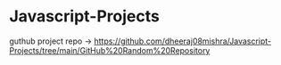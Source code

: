 # Javascript-Projects

guthub project repo -> https://github.com/dheeraj08mishra/Javascript-Projects/tree/main/GitHub%20Random%20Repository
